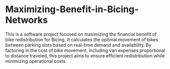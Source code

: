 # Maximizing-Benefit-in-Bicing-Networks
This is a software project focused on maximizing the financial benefit of bike redistribution for Bicing. It calculates the optimal movement of bikes between parking slots based on real-time demand and availability. By factoring in the cost of bike movement, including van expenses proportional to distance traveled, this project aims to ensure efficient redistribution while minimizing operational costs.
